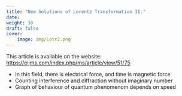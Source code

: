 ```yaml
---
title: "New Solutions of Lorentz Transformation II."
date:
weight: 30
draft: false
cover:
    image: img/Lotr2.png
---
```


This article is available on the website: https://eijms.com/index.php/ms/article/view/51/75

- In this field, there is electrical force, and time is magnetic force
- Counting interference and diffraction without imaginary number
- Graph of behaviour of quantum phenomenom depends on speed